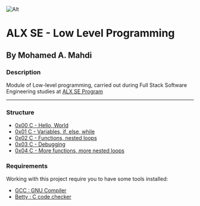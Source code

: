 ![Alt][1]

# ALX SE - Low Level Programming

## By Mohamed A. Mahdi

### Description

Module of Low-level programming, carried out during Full Stack Software Engineering studies at [ALX SE Program](https://www.alxafrica.com/programme_post/full-stack-software-engineer/)

------------------

### Structure

* [0x00 C - Hello, World](https://github.com/Moh-A-Mahdi/alx-low_level_programming/tree/master/0x00-hello_world)
* [0x01 C - Variables, if, else, while](https://github.com/Moh-A-Mahdi/alx-low_level_programming/tree/master/0x01-variables_if_else_while)
* [0x02 C - Functions, nested loops](https://github.com/Moh-A-Mahdi/alx-low_level_programming/tree/master/0x02-functions_nested_loops)
* [0x03 C - Debugging](https://github.com/Moh-A-Mahdi/alx-low_level_programming/tree/master/0x03-debugging)
* [0x04 C - More functions, more nested loops](https://github.com/Moh-A-Mahdi/alx-low_level_programming/tree/master/0x04-more_functions_nested_loops)

### Requirements

Working with this project require you to have some tools installed:

* [GCC : GNU Compiler](https://gcc.gnu.org/)
* [Betty : C code checker](https://github.com/holbertonschool/Betty)

[1]:https://www.alxafrica.com/wp-content/uploads/2022/01/header-logo.png
